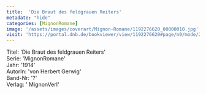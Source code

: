 ```yaml
---
title:  'Die Braut des feldgrauen Reiters'
metadate: "hide"
categories: [MignonRomane]
image: '/assets/images/coverart/Mignon-Romane/1192276620_00000010.jpg'
visit: 'https://portal.dnb.de/bookviewer/view/1192276620#page/n0/mode/2up'
---
```

Titel: 'Die Braut des feldgrauen Reiters' <br>
Serie: 'MignonRomane' <br>
Jahr: '1914' <br>
AutorIn: 'von Herbert Gerwig' <br>
Band-Nr: '?' <br>
Verlag: ' MignonVerl'